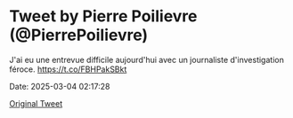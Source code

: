 # Tweet by Pierre Poilievre (@PierrePoilievre)

J'ai eu une entrevue difficile aujourd'hui avec un journaliste d'investigation féroce. https://t.co/FBHPakSBkt

Date: 2025-03-04 02:17:28

[Original Tweet](https://x.com/PierrePoilievre/status/1896746785114308660)
